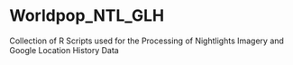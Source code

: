 # Worldpop_NTL_GLH
 Collection of R Scripts used for the Processing of Nightlights Imagery and Google Location History Data
